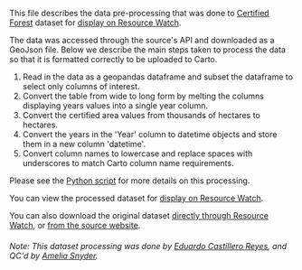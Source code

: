 This file describes the data pre-processing that was done to [Certified Forest](https://unstats-undesa.opendata.arcgis.com/datasets/13a621d222c243dc906d7ee53d13eff3) dataset for [display on Resource Watch](https://bit.ly/3xqZ391).

The data was accessed through the source's API and downloaded as a GeoJson file. Below we describe the main steps taken to process the data so that it is formatted correctly to be uploaded to Carto.

1. Read in the data as a geopandas dataframe and subset the dataframe to select only columns of interest. 
2. Convert the table from wide to long form by melting the columns displaying years values into a single year column.
3. Convert the certified area values from thousands of hectares to hectares.
3. Convert the years in the 'Year' column to datetime objects and store them in a new column 'datetime'.
4. Convert column names to lowercase and replace spaces with underscores to match Carto column name requirements.

Please see the [Python script](https://github.com/resource-watch/data-pre-processing/blob/master/for_021_rw1_certified_forest/for_021_rw1_certified_forest_processing.py) for more details on this processing.

You can view the processed dataset for [display on Resource Watch](https://bit.ly/3xqZ391).

You can also download the original dataset [directly through Resource Watch](https://wri-public-data.s3.amazonaws.com/resourcewatch/for_021_rw1_certified_forest.zip), or [from the source website](https://unstats-undesa.opendata.arcgis.com/datasets/13a621d222c243dc906d7ee53d13eff3).

###### Note: This dataset processing was done by [Eduardo Castillero Reyes](https://wrimexico.org/profile/eduardo-castillero-reyes), and QC'd by [Amelia Snyder](https://www.wri.org/profile/amelia-snyder).
